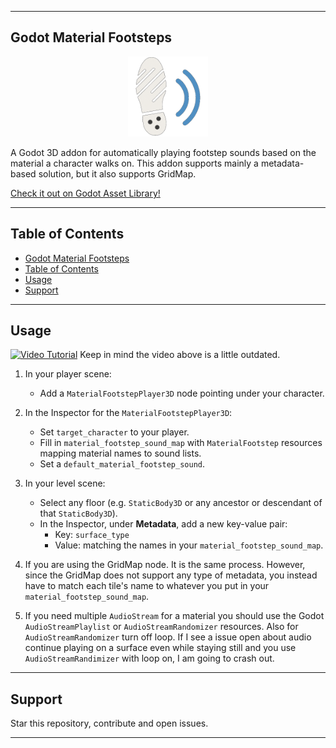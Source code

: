 
---

## Godot Material Footsteps


<p align="center">
  <img src="addons/godot_material_footsteps/assets/editor_icons/icon.png"alt="Godot Material Footsteps Icon", width="128"height="128"/>
</p>

A Godot 3D addon for automatically playing footstep sounds based on the material a character walks on. This addon supports mainly a metadata-based solution, but it also supports GridMap.

[Check it out on Godot Asset Library!](https://godotengine.org/asset-library/asset/4122)

---

## Table of Contents

- [Godot Material Footsteps](#godot-material-footsteps)
- [Table of Contents](#table-of-contents)
- [Usage](#usage)
- [Support](#support)

---

## Usage

[![Video Tutorial](https://img.youtube.com/vi/zFgYhZyGRw0/hqdefault.jpg)](https://youtu.be/zFgYhZyGRw0)
Keep in mind the video above is a little outdated.

1. In your player scene:
   * Add a `MaterialFootstepPlayer3D` node pointing under your character.

2. In the Inspector for the `MaterialFootstepPlayer3D`:
   * Set `target_character` to your player.
   * Fill in `material_footstep_sound_map` with `MaterialFootstep` resources mapping material names to sound lists.
   * Set a `default_material_footstep_sound`.

3. In your level scene:
   * Select any floor (e.g. `StaticBody3D` or any ancestor or descendant of that `StaticBody3D`).
   * In the Inspector, under **Metadata**, add a new key-value pair:
	 * Key: `surface_type`
	 * Value: matching the names in your `material_footstep_sound_map`.

4. If you are using the GridMap node. It is the same process. However, since the GridMap does not support any type of metadata, you instead have to match each tile's name to whatever you put in your `material_footstep_sound_map`.

5. If you need multiple `AudioStream` for a material you should use the Godot `AudioStreamPlaylist` or `AudioStreamRandomizer` resources. Also for `AudioStreamRandomizer` turn off loop. If I see a issue open about audio continue playing on a surface even while staying still and you use `AudioStreamRandimizer` with loop on, I am going to crash out.
---

## Support

Star this repository, contribute and open issues.

---
